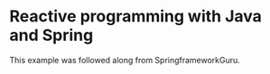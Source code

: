 # Reactive programming with Java and Spring

This example was followed along from SpringframeworkGuru.